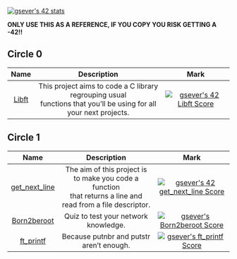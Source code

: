[![gsever's 42 stats](https://badge42.herokuapp.com/api/stats/gsever?darkmode=false&privacyEmail=false&privacyName=false)](https://github.com/JaeSeoKim/badge42)


**ONLY USE THIS AS A REFERENCE, IF YOU COPY YOU RISK GETTING A -42!!**


## Circle 0

|			Name				| Description	| Mark |
|:---------------:|:-----------:|:----:|
[Libft](https://github.com/Improvenss/main42gsever/tree/main/ready-for-pusht/libft) | This project aims to code a C library regrouping usual<br>functions that you’ll be using for all your next projects. | [![gsever's 42 Libft Score](https://badge42.herokuapp.com/api/project/gsever/Libft)](https://projects.intra.42.fr/42cursus-libft/gsever) |

## Circle 1
|			Name				| Description	| Mark |
|:---------------:|:-----------:|:----:|
[get_next_line](https://github.com/Improvenss/main42gsever/tree/main/ready-for-pusht/get_next_line) | The aim of this project is to make you code a function<br>that returns a line and read from a file descriptor. | [![gsever's 42 get_next_line Score](https://badge42.herokuapp.com/api/project/gsever/get_next_line)](https://projects.intra.42.fr/42cursus-get_next_line/gsever) |
[Born2beroot](https://github.com/Improvenss/main42gsever/tree/main/ready-for-pusht/born2beroot) | Quiz to test your network knowledge. | [![gsever's Born2beroot Score](https://badge42.herokuapp.com/api/project/gsever/Born2beroot)](https://projects.intra.42.fr/42cursus-born2beroot/gsever) |
[ft_printf](https://github.com/Improvenss/main42gsever/tree/main/ready-for-pusht/ft_printf) | Because putnbr and putstr aren’t enough. | [![gsever's ft_printf Score](https://badge42.herokuapp.com/api/project/gsever/ft_printf)](https://projects.intra.42.fr/42cursus-ft_printf/gsever) |
